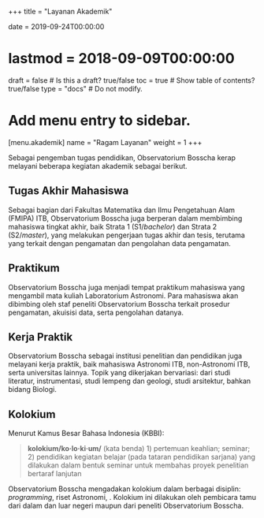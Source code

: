 +++
title = "Layanan Akademik"

date = 2019-09-24T00:00:00
# lastmod = 2018-09-09T00:00:00

draft = false  # Is this a draft? true/false
toc = true  # Show table of contents? true/false
type = "docs"  # Do not modify.

# Add menu entry to sidebar.
[menu.akademik]
  name = "Ragam Layanan"
  weight = 1
+++

Sebagai pengemban tugas pendidikan, Observatorium Bosscha kerap melayani beberapa kegiatan akademik sebagai berikut.

## Tugas Akhir Mahasiswa

Sebagai bagian dari Fakultas Matematika dan Ilmu Pengetahuan Alam (FMIPA) ITB, Observatorium Bosscha juga berperan dalam membimbing mahasiswa tingkat akhir, baik Strata 1 (S1/*bachelor*) dan Strata 2 (S2/*master*), yang melakukan pengerjaan tugas akhir dan tesis, terutama yang terkait dengan pengamatan dan pengolahan data pengamatan. 

## Praktikum 

Observatorium Bosscha juga menjadi tempat praktikum mahasiswa yang mengambil mata kuliah Laboratorium Astronomi. Para mahasiswa akan dibimbing oleh staf peneliti Observatorium Bosscha terkait prosedur pengamatan, akuisisi data, serta pengolahan datanya.

## Kerja Praktik

Observatorium Bosscha sebagai institusi penelitian dan pendidikan juga melayani kerja praktik, baik mahasiswa Astronomi ITB, non-Astronomi ITB, serta universitas lainnya. Topik yang dikerjakan bervariasi: dari studi literatur, instrumentasi, studi lempeng dan geologi, studi arsitektur, bahkan bidang Biologi.

## Kolokium

Menurut Kamus Besar Bahasa Indonesia (KBBI):

 > **kolokium/ko·lo·ki·um/** (kata benda) 1) pertemuan keahlian; seminar; 2) pendidikan kegiatan belajar (pada tataran pendidikan sarjana) yang dilakukan dalam bentuk seminar untuk membahas proyek penelitian bertaraf lanjutan

Observatorium Bosscha mengadakan kolokium dalam berbagai disiplin: *programming*, riset Astronomi, . Kolokium ini dilakukan oleh pembicara tamu dari dalam dan luar negeri maupun dari peneliti Observatorium Bosscha.

